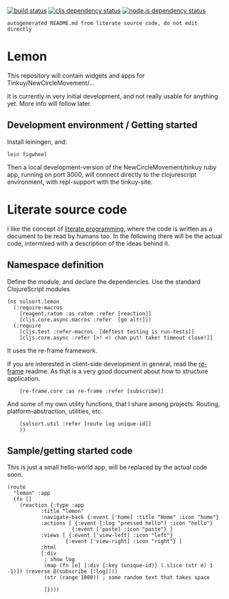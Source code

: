     
[![build status](https://travis-ci.org/NewCircleMovement/lemon.svg?branch=master)](https://travis-ci.org/NewCircleMovement/lemon)
[![cljs dependency status](http://jarkeeper.com/NewCircleMovement/lemon/status.png)](http://jarkeeper.com/NewCircleMovement/lemon)
[![node.js dependency status](https://david-dm.org/NewCircleMovement/lemon.svg)](https://david-dm.org/NewCircleMovement/lemon)

`autogenerated README.md from literate source code, do not edit directly`

# Lemon

This repository will contain widgets and apps for Tinkuy/NewCircleMovement/...

It is currently in very initial development, and not really usable for anything yet.
More info will follow later.

## Development environment / Getting started

Install leiningen, and:

    lein figwheel

Then a local development-version of the NewCircleMovement/tinkuy ruby app, 
running on port 3000, will connect directly to the clojurescript environment,
with repl-support with the tinkuy-site.

# Literate source code

I like the concept of 
[literate programming](https://en.wikipedia.org/wiki/Literate_programming),
where the code is written as a document to be read by humans too.
In the following there will be the actual code, intermixed with a description
of the ideas behind it.

## Namespace definition

Define the module, and declare the dependencies. Use the standard ClojureScript modules
    
    (ns solsort.lemon
      (:require-macros
        [reagent.ratom :as ratom :refer [reaction]]
        [cljs.core.async.macros :refer  [go alt!]])
      (:require
        [cljs.test :refer-macros  [deftest testing is run-tests]]
        [cljs.core.async :refer [>! <! chan put! take! timeout close!]]
    
It uses the re-frame framework.

If you are interested in client-side development in general, 
read the [re-frame](https://github.com/Day8/re-frame) readme.
As that is a very good document about how to structure application.
    
        [re-frame.core :as re-frame :refer [subscribe]]
    
And some of my own utility functions, that I share among projects.
Routing, platform-abstraction, utilities, etc.
    
        [solsort.util :refer [route log unique-id]]
        ))
    
## Sample/getting started code

This is just a small hello-world app, will be replaced by the actual code soon.
    
    (route
      "lemon" :app
      (fn []
        (reaction {:type :app
               :title "lemon"
               :navigate-back {:event ['home] :title "Home" :icon "home"}
               :actions [ {:event [:log "pressed hello"] :icon "hello"}
                         {:event ['paste] :icon "paste"} ]
               :views [ {:event ['view-left] :icon "left"}
                       {:event ['view-right] :icon "right"} ]
               :html
               [:div
                ; show log
                (map (fn [e] [:div {:key (unique-id)} (.slice (str e) 1 -1)]) (reverse @(subscribe [:log])))
                (str (range 1000)) ; some random text that takes space
                
                ]})))
